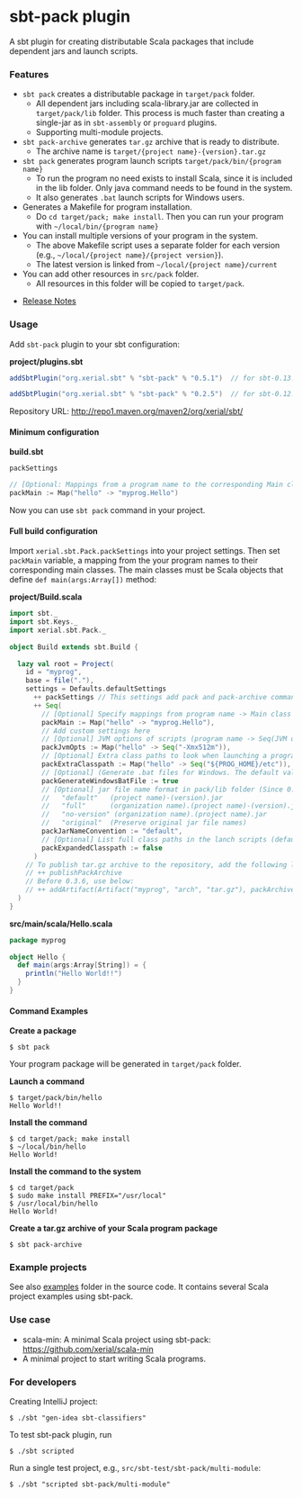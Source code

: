sbt-pack plugin
========

A sbt plugin for creating distributable Scala packages that include dependent jars and launch scripts.

### Features

- `sbt pack` creates a distributable package in `target/pack` folder.
  - All dependent jars including scala-library.jar are collected in `target/pack/lib` folder. This process is much faster than creating a single-jar as in `sbt-assembly` or `proguard` plugins. 
  - Supporting multi-module projects.
- `sbt pack-archive` generates `tar.gz` archive that is ready to distribute. 
  - The archive name is `target/{project name}-{version}.tar.gz`
- `sbt pack` generates program launch scripts `target/pack/bin/{program name}`
  - To run the program no need exists to install Scala, since it is included in the lib folder. Only java command needs to be found in the system.
  - It also generates `.bat` launch scripts for Windows users. 
- Generates a Makefile for program installation.
  - Do `cd target/pack; make install`. Then you can run your program with `~/local/bin/{program name}`
- You can install multiple versions of your program in the system.
  - The above Makefile script uses a separate folder for each version (e.g., `~/local/{project name}/{project version}`). 
  - The latest version is linked from `~/local/{project name}/current`
- You can add other resources in `src/pack` folder. 
  - All resources in this folder will be copied to `target/pack`.

* [Release Notes](ReleaseNotes.md)

### Usage

Add `sbt-pack` plugin to your sbt configuration:

**project/plugins.sbt**

```scala
addSbtPlugin("org.xerial.sbt" % "sbt-pack" % "0.5.1")  // for sbt-0.13.x or higher

addSbtPlugin("org.xerial.sbt" % "sbt-pack" % "0.2.5")  // for sbt-0.12.x (New features will not be supported in this version.)
```

Repository URL: http://repo1.maven.org/maven2/org/xerial/sbt/

#### Minimum configuration

**build.sbt**
```scala
packSettings

// [Optional: Mappings from a program name to the corresponding Main class ]
packMain := Map("hello" -> "myprog.Hello")
```

Now you can use `sbt pack` command in your project.

#### Full build configuration

Import `xerial.sbt.Pack.packSettings` into your project settings. Then set `packMain` variable, a mapping from the your program names to their corresponding main classes. The main classes must be Scala objects that define `def main(args:Array[])` method:

**project/Build.scala**

```scala
import sbt._
import sbt.Keys._
import xerial.sbt.Pack._
   
object Build extends sbt.Build {
    
  lazy val root = Project(
    id = "myprog",
    base = file("."),
    settings = Defaults.defaultSettings 
      ++ packSettings // This settings add pack and pack-archive commands to sbt
      ++ Seq(
        // [Optional] Specify mappings from program name -> Main class (full package path)
        packMain := Map("hello" -> "myprog.Hello"),
        // Add custom settings here
        // [Optional] JVM options of scripts (program name -> Seq(JVM option, ...))
        packJvmOpts := Map("hello" -> Seq("-Xmx512m")),
        // [Optional] Extra class paths to look when launching a program
        packExtraClasspath := Map("hello" -> Seq("${PROG_HOME}/etc")), 
        // [Optional] (Generate .bat files for Windows. The default value is true)
        packGenerateWindowsBatFile := true
        // [Optional] jar file name format in pack/lib folder (Since 0.5.0)
        //   "default"   (project name)-(version).jar 
        //   "full"      (organization name).(project name)-(version).jar
        //   "no-version" (organization name).(project name).jar
        //   "original"  (Preserve original jar file names)
        packJarNameConvention := "default",
        // [Optional] List full class paths in the lanch scripts (default is false) (since 0.5.1)
        packExpandedClasspath := false
      ) 
    // To publish tar.gz archive to the repository, add the following line (since 0.3.6)
    // ++ publishPackArchive  
    // Before 0.3.6, use below:
    // ++ addArtifact(Artifact("myprog", "arch", "tar.gz"), packArchive).settings
  )
}
```

**src/main/scala/Hello.scala**

```scala
package myprog
    
object Hello {
  def main(args:Array[String]) = {
    println("Hello World!!")
  }
}
```

#### Command Examples

**Create a package**

    $ sbt pack

Your program package will be generated in `target/pack` folder.

**Launch a command**

    $ target/pack/bin/hello
    Hello World!!

**Install the command**

    $ cd target/pack; make install
    $ ~/local/bin/hello
    Hello World!

**Install the command to the system**
   
    $ cd target/pack
    $ sudo make install PREFIX="/usr/local"
    $ /usr/local/bin/hello
    Hello World!


**Create a tar.gz archive of your Scala program package**

    $ sbt pack-archive

### Example projects

See also [examples](src/sbt-test/sbt-pack) folder
in the source code. It contains several Scala project examples using sbt-pack.

### Use case

- scala-min: A minimal Scala project using sbt-pack: <https://github.com/xerial/scala-min>
 - A minimal project to start writing Scala programs. 

	
### For developers

Creating IntelliJ project:

    $ ./sbt "gen-idea sbt-classifiers"

To test sbt-pack plugin, run

    $ ./sbt scripted

Run a single test project, e.g., `src/sbt-test/sbt-pack/multi-module`:

    $ ./sbt "scripted sbt-pack/multi-module"
